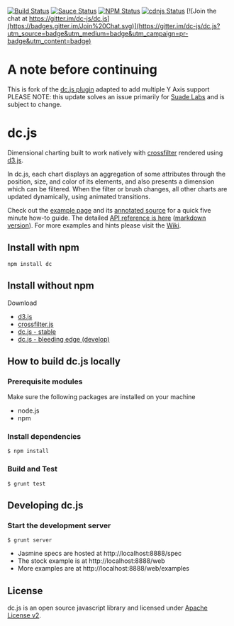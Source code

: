 [![Build Status](https://api.travis-ci.org/dc-js/dc.js.svg?branch=master)](http://travis-ci.org/dc-js/dc.js)
[![Sauce Status](https://saucelabs.com/buildstatus/sclevine)](https://saucelabs.com/u/sclevine)
[![NPM Status](https://badge.fury.io/js/dc.svg)](http://badge.fury.io/js/dc)
[![cdnjs Status](https://img.shields.io/cdnjs/v/dc?color=green)](https://cdnjs.com/libraries/dc)
[![Join the chat at https://gitter.im/dc-js/dc.js](https://badges.gitter.im/Join%20Chat.svg)](https://gitter.im/dc-js/dc.js?utm_source=badge&utm_medium=badge&utm_campaign=pr-badge&utm_content=badge)

A note before continuing
=====
This is fork of the [dc.js plugin](https://github.com/dc-js/dc.js) adapted to add multiple Y Axis support
PLEASE NOTE: this update solves an issue primarily for [Suade Labs](https://suade.org/) and is subject to change.

dc.js
=====
Dimensional charting built to work natively with [crossfilter](http://crossfilter.github.io/crossfilter/)
rendered using [d3.js](https://d3js.org/).

In dc.js, each chart displays an aggregation of some
attributes through the position, size, and color of its elements, and also presents a dimension
which can be filtered. When the filter or brush changes, all other charts are updated dynamically,
using animated transitions.

Check out the [example page](http://dc-js.github.io/dc.js/)
and its [annotated source](http://dc-js.github.io/dc.js/docs/stock.html) for a quick five minute
how-to guide. The detailed [API reference is here](http://dc-js.github.io/dc.js/docs/html/)
([markdown version](https://github.com/dc-js/dc.js/blob/master/docs/api-latest.md)). For
more examples and hints please visit the [Wiki](https://github.com/dc-js/dc.js/wiki).

Install with npm
--------------------
```
npm install dc
```


Install without npm
--------------------
Download
* [d3.js](https://github.com/mbostock/d3)
* [crossfilter.js](https://github.com/crossfilter/crossfilter)
* [dc.js - stable](https://github.com/dc-js/dc.js/releases)
* [dc.js - bleeding edge (develop)](https://github.com/dc-js/dc.js)


How to build dc.js locally
---------------------------

### Prerequisite modules

Make sure the following packages are installed on your machine
* node.js
* npm

### Install dependencies
```
$ npm install
```

### Build and Test
```
$ grunt test
```

Developing dc.js
----------------

### Start the development server
```
$ grunt server
```

* Jasmine specs are hosted at http://localhost:8888/spec
* The stock example is at http://localhost:8888/web
* More examples are at http://localhost:8888/web/examples

License
--------------------

dc.js is an open source javascript library and licensed under
[Apache License v2](http://www.apache.org/licenses/LICENSE-2.0.html).

